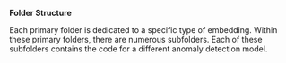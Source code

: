 **Folder Structure**

Each primary folder is dedicated to a specific type of embedding. Within these primary folders, there are numerous subfolders. Each of these subfolders contains the code for a different anomaly detection model.
